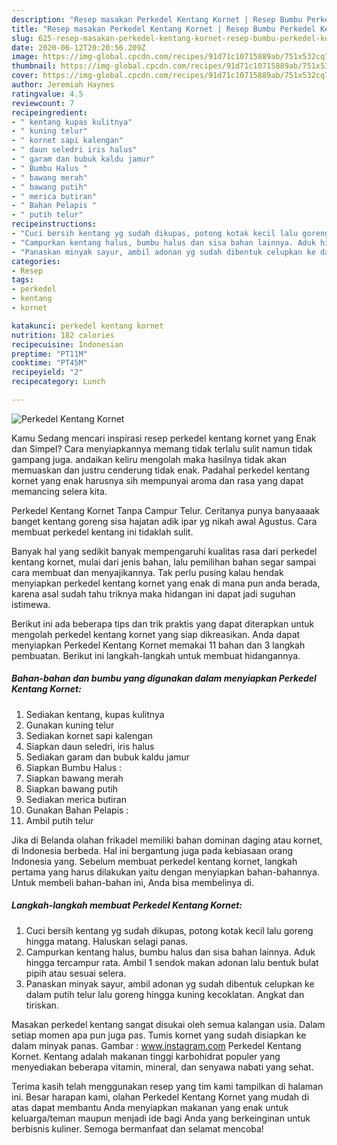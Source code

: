 ```yaml
---
description: "Resep masakan Perkedel Kentang Kornet | Resep Bumbu Perkedel Kentang Kornet Yang Enak Dan Mudah"
title: "Resep masakan Perkedel Kentang Kornet | Resep Bumbu Perkedel Kentang Kornet Yang Enak Dan Mudah"
slug: 625-resep-masakan-perkedel-kentang-kornet-resep-bumbu-perkedel-kentang-kornet-yang-enak-dan-mudah
date: 2020-06-12T20:20:56.209Z
image: https://img-global.cpcdn.com/recipes/91d71c10715889ab/751x532cq70/perkedel-kentang-kornet-foto-resep-utama.jpg
thumbnail: https://img-global.cpcdn.com/recipes/91d71c10715889ab/751x532cq70/perkedel-kentang-kornet-foto-resep-utama.jpg
cover: https://img-global.cpcdn.com/recipes/91d71c10715889ab/751x532cq70/perkedel-kentang-kornet-foto-resep-utama.jpg
author: Jeremiah Haynes
ratingvalue: 4.5
reviewcount: 7
recipeingredient:
- " kentang kupas kulitnya"
- " kuning telur"
- " kornet sapi kalengan"
- " daun seledri iris halus"
- " garam dan bubuk kaldu jamur"
- " Bumbu Halus "
- " bawang merah"
- " bawang putih"
- " merica butiran"
- " Bahan Pelapis "
- " putih telur"
recipeinstructions:
- "Cuci bersih kentang yg sudah dikupas, potong kotak kecil lalu goreng hingga matang. Haluskan selagi panas."
- "Campurkan kentang halus, bumbu halus dan sisa bahan lainnya. Aduk hingga tercampur rata. Ambil 1 sendok makan adonan lalu bentuk bulat pipih atau sesuai selera."
- "Panaskan minyak sayur, ambil adonan yg sudah dibentuk celupkan ke dalam putih telur lalu goreng hingga kuning kecoklatan. Angkat dan tiriskan."
categories:
- Resep
tags:
- perkedel
- kentang
- kornet

katakunci: perkedel kentang kornet 
nutrition: 182 calories
recipecuisine: Indonesian
preptime: "PT11M"
cooktime: "PT45M"
recipeyield: "2"
recipecategory: Lunch

---
```



![Perkedel Kentang Kornet](https://img-global.cpcdn.com/recipes/91d71c10715889ab/751x532cq70/perkedel-kentang-kornet-foto-resep-utama.jpg)

Kamu Sedang mencari inspirasi resep perkedel kentang kornet yang Enak dan Simpel? Cara menyiapkannya memang tidak terlalu sulit namun tidak gampang juga. andaikan keliru mengolah maka hasilnya tidak akan memuaskan dan justru cenderung tidak enak. Padahal perkedel kentang kornet yang enak harusnya sih mempunyai aroma dan rasa yang dapat memancing selera kita.

Perkedel Kentang Kornet Tanpa Campur Telur. Ceritanya punya banyaaaak banget kentang goreng sisa hajatan adik ipar yg nikah awal Agustus. Cara membuat perkedel kentang ini tidaklah sulit.

Banyak hal yang sedikit banyak mempengaruhi kualitas rasa dari perkedel kentang kornet, mulai dari jenis bahan, lalu pemilihan bahan segar sampai cara membuat dan menyajikannya. Tak perlu pusing kalau hendak menyiapkan perkedel kentang kornet yang enak di mana pun anda berada, karena asal sudah tahu triknya maka hidangan ini dapat jadi suguhan istimewa.


Berikut ini ada beberapa tips dan trik praktis yang dapat diterapkan untuk mengolah perkedel kentang kornet yang siap dikreasikan. Anda dapat menyiapkan Perkedel Kentang Kornet memakai 11 bahan dan 3 langkah pembuatan. Berikut ini langkah-langkah untuk membuat hidangannya.

<!--inarticleads1-->

##### Bahan-bahan dan bumbu yang digunakan dalam menyiapkan Perkedel Kentang Kornet:

1. Sediakan  kentang, kupas kulitnya
1. Gunakan  kuning telur
1. Sediakan  kornet sapi kalengan
1. Siapkan  daun seledri, iris halus
1. Sediakan  garam dan bubuk kaldu jamur
1. Siapkan  Bumbu Halus :
1. Siapkan  bawang merah
1. Siapkan  bawang putih
1. Sediakan  merica butiran
1. Gunakan  Bahan Pelapis :
1. Ambil  putih telur


Jika di Belanda olahan frikadel memiliki bahan dominan daging atau kornet, di Indonesia berbeda. Hal ini bergantung juga pada kebiasaan orang Indonesia yang. Sebelum membuat perkedel kentang kornet, langkah pertama yang harus dilakukan yaitu dengan menyiapkan bahan-bahannya. Untuk membeli bahan-bahan ini, Anda bisa membelinya di. 

<!--inarticleads2-->

##### Langkah-langkah membuat Perkedel Kentang Kornet:

1. Cuci bersih kentang yg sudah dikupas, potong kotak kecil lalu goreng hingga matang. Haluskan selagi panas.
1. Campurkan kentang halus, bumbu halus dan sisa bahan lainnya. Aduk hingga tercampur rata. Ambil 1 sendok makan adonan lalu bentuk bulat pipih atau sesuai selera.
1. Panaskan minyak sayur, ambil adonan yg sudah dibentuk celupkan ke dalam putih telur lalu goreng hingga kuning kecoklatan. Angkat dan tiriskan.


Masakan perkedel kentang sangat disukai oleh semua kalangan usia. Dalam setiap momen apa pun juga pas. Tumis kornet yang sudah disiapkan ke dalam minyak panas. Gambar : www.instagram.com Perkedel Kentang Kornet. Kentang adalah makanan tinggi karbohidrat populer yang menyediakan beberapa vitamin, mineral, dan senyawa nabati yang sehat. 

Terima kasih telah menggunakan resep yang tim kami tampilkan di halaman ini. Besar harapan kami, olahan Perkedel Kentang Kornet yang mudah di atas dapat membantu Anda menyiapkan makanan yang enak untuk keluarga/teman maupun menjadi ide bagi Anda yang berkeinginan untuk berbisnis kuliner. Semoga bermanfaat dan selamat mencoba!
